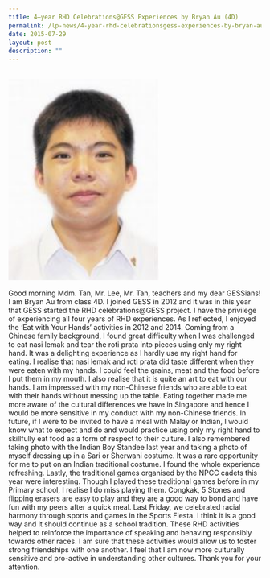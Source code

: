 ```yaml
---
title: 4–year RHD Celebrations@GESS Experiences by Bryan Au (4D)
permalink: /lp-news/4-year-rhd-celebrationsgess-experiences-by-bryan-au-4d/
date: 2015-07-29
layout: post
description: ""
---
```

<br>
<img src="/images/Capture2.jpg" 
         style="width:300px"
	/>
<br>

Good morning Mdm. Tan, Mr. Lee, Mr. Tan, teachers and my dear GESSians! I am Bryan Au from class 4D. I joined GESS in 2012 and it was in this year that GESS started the RHD celebrations@GESS project. I have the privilege of experiencing all four years of RHD experiences. As I reflected, I enjoyed the ‘Eat with Your Hands’ activities in 2012 and 2014. Coming from a Chinese family background, I found great difficulty when I was challenged to eat nasi lemak and tear the roti prata into pieces using only my right hand. It was a delighting experience as I hardly use my right hand for eating. I realise that nasi lemak and roti prata did taste different when they were eaten with my hands. I could feel the grains, meat and the food before I put them in my mouth. I also realise that it is quite an art to eat with our hands. I am impressed with my non-Chinese friends who are able to eat with their hands without messing up the table. Eating together made me more aware of the cultural differences we have in Singapore and hence I would be more sensitive in my conduct with my non-Chinese friends. In future, if I were to be invited to have a meal with Malay or Indian, I would know what to expect and do and would practice using only my right hand to skillfully eat food as a form of respect to their culture. I also remembered taking photo with the Indian Boy Standee last year and taking a photo of myself dressing up in a Sari or Sherwani costume. It was a rare opportunity for me to put on an Indian traditional costume. I found the whole experience refreshing. Lastly, the traditional games organised by the NPCC cadets this year were interesting. Though I played these traditional games before in my Primary school, I realise I do miss playing them. Congkak, 5 Stones and flipping erasers are easy to play and they are a good way to bond and have fun with my peers after a quick meal. Last Friday, we celebrated racial harmony through sports and games in the Sports Fiesta. I think it is a good way and it should continue as a school tradition. These RHD activities helped to reinforce the importance of speaking and behaving responsibly towards other races. I am sure that these activities would allow us to foster strong friendships with one another. I feel that I am now more culturally sensitive and pro-active in understanding other cultures. Thank you for your attention.